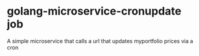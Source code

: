 # golang-microservice-cronupdate job
A simple microservice that calls a url that updates myportfolio prices via a cron
